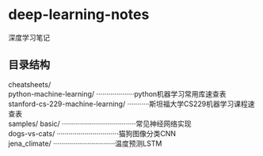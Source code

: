 # deep-learning-notes
深度学习笔记
## 目录结构
cheatsheets/ <br>
  python-machine-learning/    ···················python机器学习常用库速查表 <br>
  stanford-cs-229-machine-learning/   ···········斯坦福大学CS229机器学习课程速查表 <br>
samples/
  basic/    ·····································常见神经网络实现 <br>
  dogs-vs-cats/   ·······························猫狗图像分类CNN <br>
  jena_climate/   ·······························温度预测LSTM <br>

